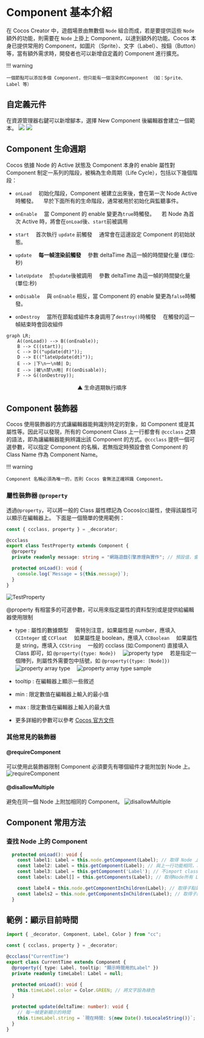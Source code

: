 # Component 基本介紹

在 Cocos Creator 中，遊戲場景由無數個 `Node` 組合而成，若是要提供這些 `Node` 額外的功能，則需要在 `Node` 上掛上 Component，以達到額外的功能。Cocos 本身已提供常用的 Component，如圖片（Sprite）、文字（Label）、按鈕（Button）等，當有額外需求時，開發者也可以新增自定義的 Component 進行擴充。

!!! warning

    一個節點可以添加多個 Component，但只能有一個渲染的Component （如：Sprite、Label 等）

## 自定義元件

在資源管理器右鍵可以新增腳本，選擇 New Component 後編輯器會建立一個範本。
![](https://i.imgur.com/bNu6HPz.png)
![](https://i.imgur.com/FZoflim.png)

## Component 生命週期

Cocos 依據 Node 的 Active 狀態及 Component 本身的 enable 屬性對 Component 制定一系列的階段，被稱為生命周期（Life Cycle），包括以下幾個階段：

- `onLoad`
  　初始化階段，Component 被建立出來後，會在第一次 Node Active 時觸發。
  　早於下面所有的生命階段，通常被用於初始化與監聽事件。

- `onEnable`
  　當 Component 的 enable 變更為`true`時觸發。
  　若 Node 為首次 Active 時，將會在`onLoad`後、`start`前被調用

- `start`
  　首次執行 `update` 前觸發
  　通常會在這邊設定 Component 的初始狀態。

- `update`
  　**每一幀渲染前觸發**
  　參數 deltaTime 為這一幀的時間變化量 (單位:秒)

- `lateUpdate`
  　於`update`後被調用
  　參數 deltaTime 為這一幀的時間變化量 (單位:秒)

- `onDisable`
  　與 `onEnable` 相反，當 Component 的 enable 變更為`false`時觸發。
- `onDestroy`
  　當所在節點或組件本身調用了`destroy()`時觸發
  　在觸發的這一幀結束時會回收組件

```mermaid
graph LR;
    A((onLoad)) --> B((onEnable));
    B --> C((start));
    C --> D(("update(dt)"));
    D --> E(("lateUpdate(dt)"));
    E --> |下\n一\n幀| D;
    E --> |被\n禁\n用| F((onDisable));
    F --> G((onDestroy));
```

<center>▲ 生命週期執行順序</center>

## Component 裝飾器

Cocos 使用裝飾器的方式讓編輯器能夠識別特定的對象，如 Component 或是其屬性等。因此可以發現，所有的 Component Class 上一行都會有 `@ccclass` 之類的語法，即為讓編輯器能夠辨識出該 Component 的方式。`@ccclass` 提供一個可選參數，可以指定 Component 的名稱，若無指定時預設會依 Component 的 Class Name 作為 Component Name。

!!! warning

    Component 名稱必須為唯一的，否則 Cocos 會無法正確辨識 Component。

### 屬性裝飾器 `@property`

透過`@property`，可以將一般的 Class 屬性標記為 Cocos(cc)屬性，使得該屬性可以顯示在編輯器上。
下面是一個簡單的使用範例：

```ts
const { ccclass, property } = _decorator;

@ccclass
export class TestProperty extends Component {
  @property
  private readonly message: string = "網路遊戲引擎原理與實作"; // 預設值，會反映在編輯器上

  protected onLoad(): void {
    console.log(`Message = ${this.message}`);
  }
}
```

![TestProperty](https://i.imgur.com/ZbtfMGk.png)

@property 有相當多的可選參數，可以用來指定屬性的資料型別或是提供給編輯器使用限制

- type : 屬性的數據類型
  　需特別注意，如果屬性是 number，應填入 `CCInteger` 或 `CCFloat`
  　如果屬性是 boolean，應填入 `CCBoolean`
  　如果屬性是 string，應填入 `CCString`
  　一般的 ccclass (如:Component) 直接填入 Class 即可，如 `@property({type: Node})`
  　![property type](https://i.imgur.com/oOIpJhY.png)
  　若是指定一個陣列，則屬性外需要包中括號，如 `@property({type: [Node]})`
  　![property array type](https://i.imgur.com/pNa9lkZ.png)
  　![property array type sample](https://i.imgur.com/YdomsFB.png)

- tooltip : 在編輯器上顯示一些敘述
- min : 限定數值在編輯器上輸入的最小值
- max : 限定數值在編輯器上輸入的最大值
- 更多詳細的參數可以參考 [Cocos 官方文件](https://docs.cocos.com/creator/3.6/manual/zh/scripting/reference/attributes.html)

### 其他常見的裝飾器

#### @requireComponent

可以使用此裝飾器限制 Component 必須要先有哪個組件才能附加到 Node 上。
![requireComponent](https://i.imgur.com/qTqcYdC.png)

#### @disallowMultiple

避免在同一個 Node 上附加相同的 Component。
![disallowMultiple](https://i.imgur.com/fhaAOff.png)

## Component 常用方法

### 查找 Node 上的 Component

```ts
  protected onLoad(): void {
    const label1: Label = this.node.getComponent(Label); // 取得 Node 上指定的 Component
    const label2: Label = this.getComponent(Label); // 與上一行功能相同，單純不依靠node
    const label3: Label = this.getComponent('Label'); // 不import class的方式查找，不利於 Debug也無法提供語法提示 因此不建議使用
    const labels: Label[] = this.getComponents(Label); // 取得Node所有 Label Component

    const label4 = this.node.getComponentInChildren(Label); // 取得子點節上指定的 Component
    const labels2 = this.node.getComponentsInChildren(Label); // 取得子點節上所有指定的 Component
  }
```

## 範例：顯示目前時間

```ts
import { _decorator, Component, Label, Color } from "cc";

const { ccclass, property } = _decorator;

@ccclass("CurrentTime")
export class CurrentTime extends Component {
  @property({ type: Label, tooltip: "顯示時間用的Label" })
  private readonly timeLabel: Label = null;

  protected onLoad(): void {
    this.timeLabel.color = Color.GREEN; // 將文字設為綠色
  }

  protected update(deltaTime: number): void {
    // 每一幀更新顯示的時間
    this.timeLabel.string = `現在時間: ${new Date().toLocaleString()}`;
  }
}
```

